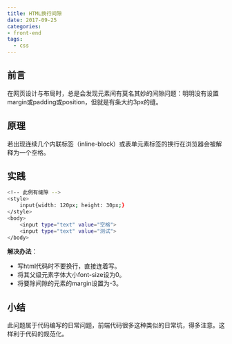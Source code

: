 ```yaml
---
title: HTML换行间隙
date: 2017-09-25
categories:
- front-end
tags:
  - css
---
```

## 前言
在网页设计与布局时，总是会发现元素间有莫名其妙的间隙问题：明明没有设置margin或padding或position，但就是有条大约3px的缝。

## 原理
若出现连续几个内联标签（inline-block）或表单元素标签的换行在浏览器会被解释为一个空格。

## 实践
``` bash
<!-- 此例有缝隙 -->
<style>
    input{width: 120px; height: 30px;}
</style>
<body>
    <input type="text" value="空格">
    <input type="text" value="测试">
</body>
```
**解决办法**：
- 写html代码时不要换行，直接连着写。
- 将其父级元素字体大小font-size设为0。
- 将要除间隙的元素的margin设置为-3。

## 小结
此问题属于代码编写的日常问题，前端代码很多这种类似的日常坑，得多注意。这样利于代码的规范化。